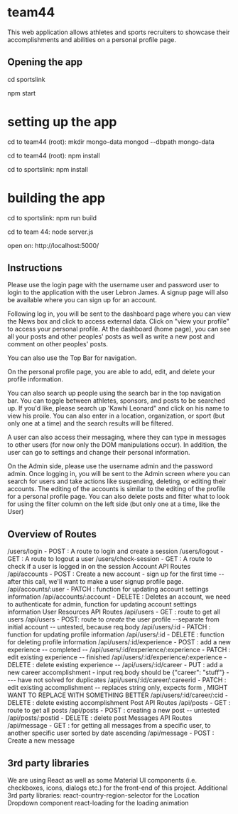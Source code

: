 # team44
This web application allows athletes and sports recruiters to showcase their accomplishments and abilities on a personal profile page. 
## Opening the app
cd sportslink

npm start

# setting up the app
cd to team44 (root):    mkdir mongo-data
                        mongod --dbpath mongo-data

cd to team44 (root):   npm install  

cd to sportslink:   npm install

# building the app
cd to sportslink:   npm run build

cd to team 44:      node server.js

open on:            http://localhost:5000/


## Instructions
Please use the login page with the username user and password user to login to the application with the user Lebron James. A signup page will also be available where you can sign up for an account.

Following log in, you will be sent to the dashboard page where you can view the News box and click to access external data. Click on "view your profile" to access your personal profile.
At the dashboard (home page), you can see all your posts and other peoples' posts as well as write a new post and comment on 
other peoples' posts. 

You can also use the Top Bar for navigation.

On the personal profile page, you are able to add, edit, and delete your profile information.

You can also search up people using the search bar in the top navigation bar. You can toggle between athletes, sponsors, and posts
to be searched up. If you'd like, please search up 'Kawhi Leonard" and click on his name to view his proile.
You can also enter in a location, organization, or sport (but only one at a time) and the search results will be filtered.

A user can also access their messaging, where they can type in messages to other users (for now only the DOM manipulations occur).
In addition, the user can go to settings and change their personal information.

On the Admin side, please use the username admin and the password admin. Once logging in, you will be sent to the Admin screen where you can search for users and take actions like suspending, deleting, or editing their accounts. The editing of the accounts is similar
to the editing of the profile for a personal profile page. You can also delete posts and filter what to look for using the filter column on the left side (but only one at a time, like the User)

## Overview of Routes
/users/login - POST : A route to login and create a session
/users/logout - GET : A route to logout a user
/users/check-session - GET : A route to check if a user is logged in on the session
Account API Routes
/api/accounts - POST : Create a new account - sign up for the first time -- after this call, we'll want to make a user signup profile page.
/api/accounts/:user - PATCH : function for updating account settings information
/api/accounts/:account - DELETE : Deletes an account, we need to authenticate for admin, function for updating account settings information
User Resources API Routes
/api/users - GET : route to get all users
/api/users - POST: route to *create* the user profile --separate from initial account -- untested, because req.body 
/api/users/:id - PATCH : function for updating profile information
/api/users/:id - DELETE : function for deleting profile information
/api/users/:id/experience - POST : add a new experience -- completed --
/api/users/:id/experience/:experience - PATCH : edit existing experience -- finished
/api/users/:id/experience/:experience - DELETE : delete existing experience --
/api/users/:id/career - PUT : add a new career accomplishment - input req.body should be {"career": "stuff"} ---- have not solved for duplicates
/api/users/:id/career/:careerid - PATCH : edit existing accomplishment -- replaces string only, expects form , MIGHT WANT TO REPLACE WITH SOMETHING BETTER
/api/users/:id/career/:cid - DELETE : delete existing accomplishment
Post API Routes
/api/posts - GET : route to get all posts
/api/posts - POST : creating a new post -- untested
/api/posts/:postid - DELETE : delete post
Messages API Routes
/api/message - GET : for getting all messages from a specific user, to another specific user sorted by date ascending
/api/message - POST : Create a new message

## 3rd party libraries
We are using React as well as some Material UI components (i.e. checkboxes, icons, dialogs etc.) for the front-end of this project.
Additional 3rd party libraries:
react-country-region-selector for the Location Dropdown component
react-loading for the loading animation